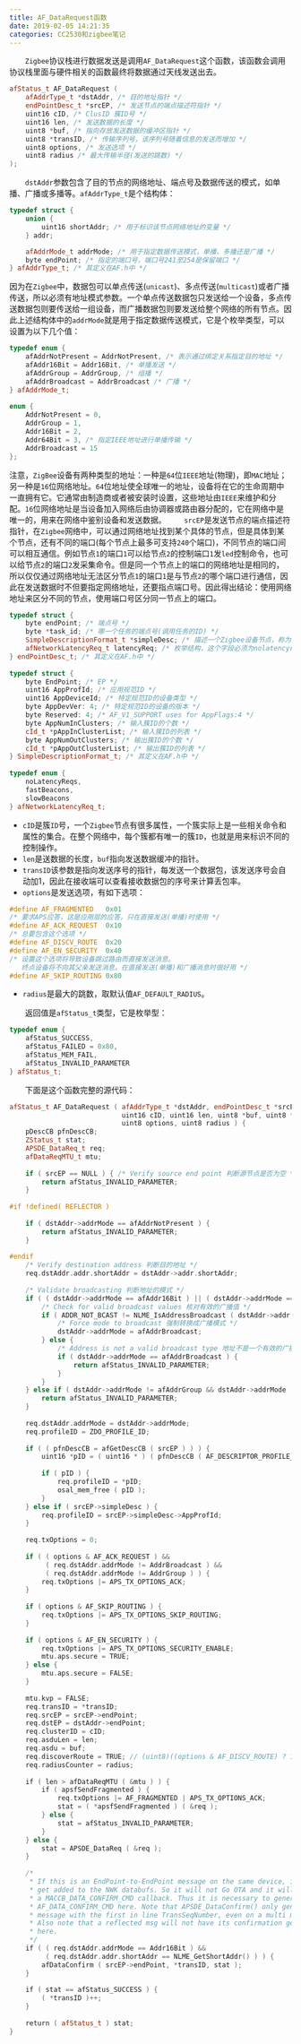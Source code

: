```yaml
---
title: AF_DataRequest函数
date: 2019-02-05 14:21:35
categories: CC2530和zigbee笔记
---
```

&emsp;&emsp;`Zigbee`协议栈进行数据发送是调用`AF_DataRequest`这个函数，该函数会调用协议栈里面与硬件相关的函数最终将数据通过天线发送出去。

``` cpp
afStatus_t AF_DataRequest (
    afAddrType_t *dstAddr, /* 目的地址指针 */
    endPointDesc_t *srcEP, /* 发送节点的端点描述符指针 */
    uint16 cID, /* ClusID 簇ID号 */
    uint16 len, /* 发送数据的长度 */
    uint8 *buf, /* 指向存放发送数据的缓冲区指针 */
    uint8 *transID, /* 传输序列号，该序列号随着信息的发送而增加 */
    uint8 options, /* 发送选项 */
    uint8 radius /* 最大传输半径(发送的跳数) */
);
```

&emsp;&emsp;`dstAddr`参数包含了目的节点的网络地址、端点号及数据传送的模式，如单播、广播或多播等。`afAddrType_t`是个结构体：

``` cpp
typedef struct {
    union {
        uint16 shortAddr; /* 用于标识该节点网络地址的变量 */
    } addr;

    afAddrMode_t addrMode; /* 用于指定数据传送模式，单播、多播还是广播 */
    byte endPoint; /* 指定的端口号，端口号241至254是保留端口 */
} afAddrType_t; /* 其定义在AF.h中 */
```

因为在`Zigbee`中，数据包可以单点传送(`unicast`)、多点传送(`multicast`)或者广播传送，所以必须有地址模式参数。一个单点传送数据包只发送给一个设备，多点传送数据包则要传送给一组设备，而广播数据包则要发送给整个网络的所有节点。因此上述结构体中的`addrMode`就是用于指定数据传送模式，它是个枚举类型，可以设置为以下几个值：

``` cpp
typedef enum {
    afAddrNotPresent = AddrNotPresent, /* 表示通过绑定关系指定目的地址 */
    afAddr16Bit = Addr16Bit, /* 单播发送 */
    afAddrGroup = AddrGroup, /* 组播 */
    afAddrBroadcast = AddrBroadcast /* 广播 */
} afAddrMode_t;
​
enum {
    AddrNotPresent = 0,
    AddrGroup = 1,
    Addr16Bit = 2,
    Addr64Bit = 3, /* 指定IEEE地址进行单播传输 */
    AddrBroadcast = 15
};
```

注意，`ZigBee`设备有两种类型的地址：一种是`64`位`IEEE`地址(物理)，即`MAC`地址；另一种是`16`位网络地址。`64`位地址使全球唯一的地址，设备将在它的生命周期中一直拥有它。它通常由制造商或者被安装时设置，这些地址由`IEEE`来维护和分配。`16`位网络地址是当设备加入网络后由协调器或路由器分配的，它在网络中是唯一的，用来在网络中鉴别设备和发送数据。
&emsp;&emsp;`srcEP`是发送节点的端点描述符指针，在`Zigbee`网络中，可以通过网络地址找到某个具体的节点，但是具体到某个节点，还有不同的端口(每个节点上最多可支持`240`个端口)，不同节点的端口间可以相互通信。例如节点`1`的端口`1`可以给节点`2`的控制端口`1`发`led`控制命令，也可以给节点`2`的端口`2`发采集命令。但是同一个节点上的端口的网络地址是相同的，所以仅仅通过网络地址无法区分节点`1`的端口`1`是与节点`2`的哪个端口进行通信，因此在发送数据时不但要指定网络地址，还要指点端口号。因此得出结论：使用网络地址来区分不同的节点，使用端口号区分同一节点上的端口。

``` cpp
typedef struct {
    byte endPoint; /* 端点号 */
    byte *task_id; /* 哪一个任务的端点号(调用任务的ID) */
    SimpleDescriptionFormat_t *simpleDesc; /* 描述一个Zigbee设备节点，称为简单设备描述符 */
    afNetworkLatencyReq_t latencyReq; /* 枚举结构，这个字段必须为nolatencyreqs */
} endPointDesc_t; /* 其定义在AF.h中 */
​
typedef struct {
    byte EndPoint; /* EP */
    uint16 AppProfId; /* 应用规范ID */
    uint16 AppDeviceId; /* 特定规范ID的设备类型 */
    byte AppDevVer: 4; /* 特定规范ID的设备的版本 */
    byte Reserved: 4; /* AF_V1_SUPPORT uses for AppFlags:4 */
    byte AppNumInClusters; /* 输入簇ID的个数 */
    cId_t *pAppInClusterList; /* 输入簇ID的列表 */
    byte AppNumOutClusters; /* 输出簇ID的个数 */
    cId_t *pAppOutClusterList; /* 输出簇ID的列表 */
} SimpleDescriptionFormat_t; /* 其定义在AF.h中 */
​
typedef enum {
    noLatencyReqs,
    fastBeacons,
    slowBeacons
} afNetworkLatencyReq_t;
```

- `cID`是簇`ID`号，一个`Zigbee`节点有很多属性，一个簇实际上是一些相关命令和属性的集合。在整个网络中，每个簇都有唯一的簇`ID`，也就是用来标识不同的控制操作。
- `len`是送数据的长度，`buf`指向发送数据缓冲的指针。
- `transID`该参数是指向发送序号的指针，每发送一个数据包，该发送序号会自动加1，因此在接收端可以查看接收数据包的序号来计算丢包率。
- `options`是发送选项，有如下选项：

``` cpp
#define AF_FRAGMENTED   0x01
/* 要求APS应答，这是应用层的应答，只在直接发送(单播)时使用 */
#define AF_ACK_REQUEST  0x10
/* 总要包含这个选项 */
#define AF_DISCV_ROUTE  0x20
#define AF_EN_SECURITY  0x40
/* 设置这个选项将导致设备跳过路由而直接发送消息。
   终点设备将不向其父亲发送消息。在直接发送(单播)和广播消息时很好用 */
#define AF_SKIP_ROUTING 0x80
```

- `radius`是最大的跳数，取默认值`AF_DEFAULT_RADIUS`。

&emsp;&emsp;返回值是`afStatus_t`类型，它是枚举型：

``` cpp
typedef enum {
    afStatus_SUCCESS,
    afStatus_FAILED = 0x80,
    afStatus_MEM_FAIL,
    afStatus_INVALID_PARAMETER
} afStatus_t;
```

&emsp;&emsp;下面是这个函数完整的源代码：

``` cpp
afStatus_t AF_DataRequest ( afAddrType_t *dstAddr, endPointDesc_t *srcEP,
                            uint16 cID, uint16 len, uint8 *buf, uint8 *transID,
                            uint8 options, uint8 radius ) {
    pDescCB pfnDescCB;
    ZStatus_t stat;
    APSDE_DataReq_t req;
    afDataReqMTU_t mtu;
​
    if ( srcEP == NULL ) { /* Verify source end point 判断源节点是否为空 */
        return afStatus_INVALID_PARAMETER;
    }
​
#if !defined( REFLECTOR )
​
    if ( dstAddr->addrMode == afAddrNotPresent ) {
        return afStatus_INVALID_PARAMETER;
    }
​
#endif
    /* Verify destination address 判断目的地址 */
    req.dstAddr.addr.shortAddr = dstAddr->addr.shortAddr;
​
    /* Validate broadcasting 判断地址的模式 */
    if ( ( dstAddr->addrMode == afAddr16Bit ) || ( dstAddr->addrMode == afAddrBroadcast ) ) {
        /* Check for valid broadcast values 核对有效的广播值 */
        if ( ADDR_NOT_BCAST != NLME_IsAddressBroadcast ( dstAddr->addr.shortAddr ) ) {
            /* Force mode to broadcast 强制转换成广播模式 */
            dstAddr->addrMode = afAddrBroadcast;
        } else {
            /* Address is not a valid broadcast type 地址不是一个有效的广播地址类型 */
            if ( dstAddr->addrMode == afAddrBroadcast ) {
                return afStatus_INVALID_PARAMETER;
            }
        }
    } else if ( dstAddr->addrMode != afAddrGroup && dstAddr->addrMode != afAddrNotPresent ) {
        return afStatus_INVALID_PARAMETER;
    }
​
    req.dstAddr.addrMode = dstAddr->addrMode;
    req.profileID = ZDO_PROFILE_ID;
​
    if ( ( pfnDescCB = afGetDescCB ( srcEP ) ) ) {
        uint16 *pID = ( uint16 * ) ( pfnDescCB ( AF_DESCRIPTOR_PROFILE_ID, srcEP->endPoint ) );
​
        if ( pID ) {
            req.profileID = *pID;
            osal_mem_free ( pID );
        }
    } else if ( srcEP->simpleDesc ) {
        req.profileID = srcEP->simpleDesc->AppProfId;
    }
​
    req.txOptions = 0;
​
    if ( ( options & AF_ACK_REQUEST ) &&
         ( req.dstAddr.addrMode != AddrBroadcast ) &&
         ( req.dstAddr.addrMode != AddrGroup ) ) {
        req.txOptions |= APS_TX_OPTIONS_ACK;
    }
​
    if ( options & AF_SKIP_ROUTING ) {
        req.txOptions |= APS_TX_OPTIONS_SKIP_ROUTING;
    }
​
    if ( options & AF_EN_SECURITY ) {
        req.txOptions |= APS_TX_OPTIONS_SECURITY_ENABLE;
        mtu.aps.secure = TRUE;
    } else {
        mtu.aps.secure = FALSE;
    }
​
    mtu.kvp = FALSE;
    req.transID = *transID;
    req.srcEP = srcEP->endPoint;
    req.dstEP = dstAddr->endPoint;
    req.clusterID = cID;
    req.asduLen = len;
    req.asdu = buf;
    req.discoverRoute = TRUE; // (uint8)((options & AF_DISCV_ROUTE) ? 1 : 0);
    req.radiusCounter = radius;
​
    if ( len > afDataReqMTU ( &mtu ) ) {
        if ( apsfSendFragmented ) {
            req.txOptions |= AF_FRAGMENTED | APS_TX_OPTIONS_ACK;
            stat = ( *apsfSendFragmented ) ( &req );
        } else {
            stat = afStatus_INVALID_PARAMETER;
        }
    } else {
        stat = APSDE_DataReq ( &req );
    }
​
    /*
     * If this is an EndPoint-to-EndPoint message on the same device, it will not
     * get added to the NWK databufs. So it will not Go OTA and it will not get
     * a MACCB_DATA_CONFIRM_CMD callback. Thus it is necessary to generate the
     * AF_DATA_CONFIRM_CMD here. Note that APSDE_DataConfirm() only generates one
     * message with the first in line TransSeqNumber, even on a multi message.
     * Also note that a reflected msg will not have its confirmation generated
     * here.
     */
    if ( ( req.dstAddr.addrMode == Addr16Bit ) &&
         ( req.dstAddr.addr.shortAddr == NLME_GetShortAddr() ) ) {
        afDataConfirm ( srcEP->endPoint, *transID, stat );
    }
​
    if ( stat == afStatus_SUCCESS ) {
        ( *transID )++;
    }
​
    return ( afStatus_t ) stat;
}
```